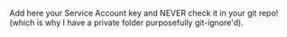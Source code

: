Add here your Service Account key and NEVER check it in your git repo!
(which is why I have a private folder purposefully git-ignore'd).
